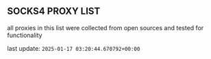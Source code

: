 ## SOCKS4 PROXY LIST

all proxies in this list were collected from open sources and tested for functionality

last update: `2025-01-17 03:20:44.670792+00:00`